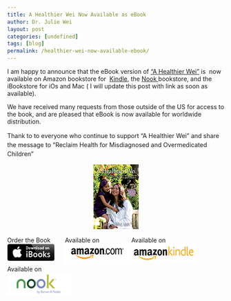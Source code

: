 ```yaml
---
title: A Healthier Wei Now Available as eBook
author: Dr. Julie Wei
layout: post
categories: [undefined]
tags: [blog]
permalink: /healthier-wei-now-available-ebook/
---
```

I am happy to announce that the eBook version of [&#8220;A Healthier Wei&#8221;][1] is  now available on Amazon bookstore for  <a title="Kindle" href="http://www.amazon.com/dp/B00I124D3Y" target="_blank">Kindle</a>, the [Nook ][2]bookstore, and the iBookstore for iOs and Mac ( I will update this post with link as soon as available).

We have received many requests from those outside of the US for access to the book, and are pleased that eBook is now available for worldwide distribution.

<span style="line-height: 1.5em;">Thank to to everyone who continue to support &#8220;A Healthier Wei&#8221; and share the message to &#8220;Reclaim Health for Misdiagnosed and Overmedicated Children&#8221;</span>

<span style="width:105px;display:table;margin:0 auto;"><a href="the-book/"><img src="/wp-content/uploads/2014/04/AHealthierWei_cover_150.png" /></a></span>

<p style="height:80px">
  <span style="width:130px;display:inline-block;vertical-align:top;"> Order the Book <a href="https://itunes.apple.com/us/book/a-healthier-wei/id806784060?ls=1&mt=11#" target="_blank" > <img class="size-full wp-image-944" alt="Apple iBooks" title="Apple iBooks" src="/wp-content/uploads/2014/02/Download_on_iBooks_Badge_US-UK_110x40_090513.png" width="110" height="40" /></a> </span> <span style="width:150px;display:inline-block;vertical-align:top;">Available on <a href="http://amzn.to/1fSNqeb" target="_blank" > <img class="size-full wp-image-945" alt="Amazon.com" title="Amazon.com" src="/wp-content/uploads/2014/02/amazon_com_logo_160.jpg" width="160" height="47" /> </a> </span> <span  style="width:150px;display:inline-block;vertical-align:top;">Available on <a href="http://amzn.to/1eHEfNl" target="_blank" > <img class="size-full wp-image-946" alt="Amazon Kindle" title="Amazon Kindle" src="/wp-content/uploads/2014/02/kindle_logo_160.jpg" width="160" height="43" /> </a> </span> <span style="width:150px;display:inline-block;vertical-align:top;">Available on <a href="http://www.barnesandnoble.com/w/a-healthier-wei-julie-wei/1118260302?ean=2940148244592&itm=1&usri=2940148244592" target="_blank" > <img class="size-full wp-image-947" alt="Nook" title="Nook" src="/wp-content/uploads/2014/02/nook_logo_160.png" width="160" height="52" /></a> </span>
</p>


 [1]: the-book/ "The Book"
 [2]: http://www.barnesandnoble.com/w/a-healthier-wei-julie-wei/1118260302
 [3]: the-book